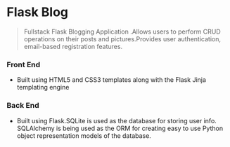 # Flask Blog
>Fullstack Flask Blogging Application .Allows users to perform CRUD operations on their posts and pictures.Provides user authentication, email-based registration features.

### Front End
* Built using HTML5 and CSS3 templates along with the Flask Jinja templating engine

### Back End
* Built using Flask.SQLite is used as the database for storing user info. SQLAlchemy is being used as the ORM for creating easy to use Python object representation models of the database.
